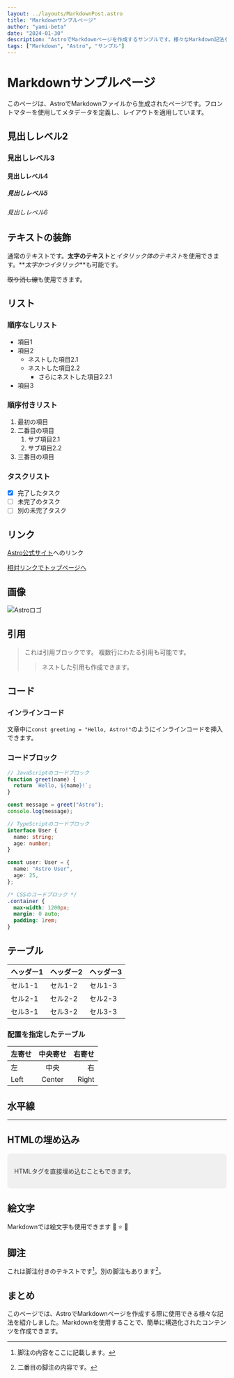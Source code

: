 ```yaml
---
layout: ../layouts/MarkdownPost.astro
title: "Markdownサンプルページ"
author: "yami-beta"
date: "2024-01-30"
description: "AstroでMarkdownページを作成するサンプルです。様々なMarkdown記法を紹介しています。"
tags: ["Markdown", "Astro", "サンプル"]
---
```


# Markdownサンプルページ

このページは、AstroでMarkdownファイルから生成されたページです。フロントマターを使用してメタデータを定義し、レイアウトを適用しています。

## 見出しレベル2

### 見出しレベル3

#### 見出しレベル4

##### 見出しレベル5

###### 見出しレベル6

## テキストの装飾

通常のテキストです。**太字のテキスト**と*イタリック体のテキスト*を使用できます。**_太字かつイタリック_**も可能です。

~~取り消し線~~も使用できます。

## リスト

### 順序なしリスト

- 項目1
- 項目2
  - ネストした項目2.1
  - ネストした項目2.2
    - さらにネストした項目2.2.1
- 項目3

### 順序付きリスト

1. 最初の項目
2. 二番目の項目
   1. サブ項目2.1
   2. サブ項目2.2
3. 三番目の項目

### タスクリスト

- [x] 完了したタスク
- [ ] 未完了のタスク
- [ ] 別の未完了タスク

## リンク

[Astro公式サイト](https://astro.build)へのリンク

[相対リンクでトップページへ](/)

## 画像

![Astroロゴ](https://astro.build/assets/press/astro-logo-dark.svg)

## 引用

> これは引用ブロックです。
> 複数行にわたる引用も可能です。
>
> > ネストした引用も作成できます。

## コード

### インラインコード

文章中に`const greeting = "Hello, Astro!"`のようにインラインコードを挿入できます。

### コードブロック

```javascript
// JavaScriptのコードブロック
function greet(name) {
  return `Hello, ${name}!`;
}

const message = greet("Astro");
console.log(message);
```

```typescript
// TypeScriptのコードブロック
interface User {
  name: string;
  age: number;
}

const user: User = {
  name: "Astro User",
  age: 25,
};
```

```css
/* CSSのコードブロック */
.container {
  max-width: 1200px;
  margin: 0 auto;
  padding: 1rem;
}
```

## テーブル

| ヘッダー1 | ヘッダー2 | ヘッダー3 |
| --------- | --------- | --------- |
| セル1-1   | セル1-2   | セル1-3   |
| セル2-1   | セル2-2   | セル2-3   |
| セル3-1   | セル3-2   | セル3-3   |

### 配置を指定したテーブル

| 左寄せ | 中央寄せ | 右寄せ |
| :----- | :------: | -----: |
| 左     |   中央   |     右 |
| Left   |  Center  |  Right |

## 水平線

---

## HTMLの埋め込み

<div style="background-color: #f0f0f0; padding: 1rem; border-radius: 8px;">
  <p style="color: #333;">HTMLタグを直接埋め込むこともできます。</p>
</div>

## 絵文字

Markdownでは絵文字も使用できます 🚀 ⭐ 🎉

## 脚注

これは脚注付きのテキストです[^1]。別の脚注もあります[^2]。

[^1]: 脚注の内容をここに記載します。

[^2]: 二番目の脚注の内容です。

## まとめ

このページでは、AstroでMarkdownページを作成する際に使用できる様々な記法を紹介しました。Markdownを使用することで、簡単に構造化されたコンテンツを作成できます。
